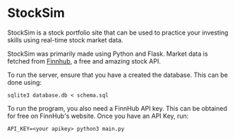 # StockSim

StockSim is a stock portfolio site that can be used to practice your investing skills using real-time stock market data.

StockSim was primarily made using Python and Flask. Market data is fetched from [Finnhub](https://finnhub.io/), a free and amazing stock API.


To run the server, ensure that you have a created the database. This can be done using:
```
sqlite3 database.db < schema.sql
```

To run the program, you also need a FinnHub API key. This can be obtained for free on FinnHub's website. Once you have an API Key, run:
```
API_KEY=<your apikey> python3 main.py
```
